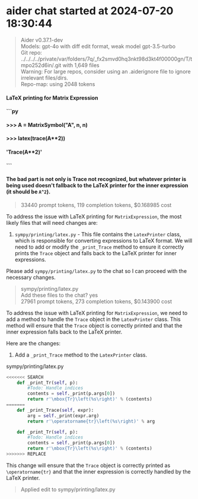 
# aider chat started at 2024-07-20 18:30:44

> Aider v0.37.1-dev  
> Models: gpt-4o with diff edit format, weak model gpt-3.5-turbo  
> Git repo: ../../../../private/var/folders/7q/_fx2smvd0hq3nkt98d3kt4f00000gn/T/tmpo252d6in/.git with 1,649 files  
> Warning: For large repos, consider using an .aiderignore file to ignore irrelevant files/dirs.  
> Repo-map: using 2048 tokens  

#### LaTeX printing for Matrix Expression  
#### ```py  
#### >>> A = MatrixSymbol("A", n, n)  
#### >>> latex(trace(A**2))  
#### 'Trace(A**2)'  
#### ```  
####   
#### The bad part is not only is Trace not recognized, but whatever printer is being used doesn't fallback to the LaTeX printer for the inner expression (it should be `A^2`).  
> 33440 prompt tokens, 119 completion tokens, $0.168985 cost  

To address the issue with LaTeX printing for `MatrixExpression`, the most likely files that will need changes are:

1. `sympy/printing/latex.py` - This file contains the `LatexPrinter` class, which is responsible for converting expressions to LaTeX format. We will need to add or modify the `_print_Trace` method to ensure it correctly prints the `Trace` object and falls back to the LaTeX printer for inner expressions.

Please add `sympy/printing/latex.py` to the chat so I can proceed with the necessary changes.

> sympy/printing/latex.py  
> Add these files to the chat? yes  
> 27961 prompt tokens, 273 completion tokens, $0.143900 cost  

To address the issue with LaTeX printing for `MatrixExpression`, we need to add a method to handle the `Trace` object in the `LatexPrinter` class. This method will ensure that the `Trace` object is correctly printed and that the inner expression falls back to the LaTeX printer.

Here are the changes:

1. Add a `_print_Trace` method to the `LatexPrinter` class.

sympy/printing/latex.py
```python
<<<<<<< SEARCH
    def _print_Tr(self, p):
        #Todo: Handle indices
        contents = self._print(p.args[0])
        return r'\mbox{Tr}\left(%s\right)' % (contents)
=======
    def _print_Trace(self, expr):
        arg = self._print(expr.arg)
        return r'\operatorname{tr}\left(%s\right)' % arg

    def _print_Tr(self, p):
        #Todo: Handle indices
        contents = self._print(p.args[0])
        return r'\mbox{Tr}\left(%s\right)' % (contents)
>>>>>>> REPLACE
```

This change will ensure that the `Trace` object is correctly printed as `\operatorname{tr}` and that the inner expression is correctly handled by the LaTeX printer.

> Applied edit to sympy/printing/latex.py  
